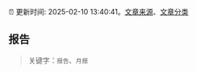 :alarm_clock: 更新时间: 2025-02-10 13:40:41。[文章来源](/README.md)、[文章分类](/TAGS.md)

## 报告


> 关键字：`报告`、`月报`



